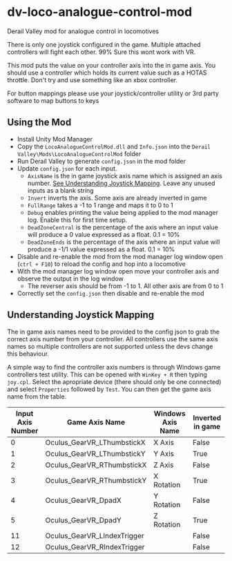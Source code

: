 # dv-loco-analogue-control-mod
Derail Valley mod for analogue control in locomotives

There is only one joystick configured in the game. Multiple attached controllers will fight each other. 99% Sure this wont work with VR.

This mod puts the value on your controller axis into the in game axis.
You should use a controller which holds its current value such as a HOTAS throttle.
Don't try and use something like an xbox controller.

For button mappings please use your joystick/controller utility or 3rd party software to map buttons to keys

## Using the Mod

 - Install Unity Mod Manager
 - Copy the `LocoAnalogueControlMod.dll` and `Info.json` into the `Derail Valley\Mods\LocoAnalogueControlMod` folder
 - Run Derail Valley to generate `config.json` in the mod folder
 - Update `config.json` for each input.
	 - `AxisName` is the in game joystick axis name which is assigned an axis number. [See Understanding Joystick Mapping](#understanding-joystick-mapping). Leave any unused inputs as a blank string
	 - `Invert` inverts the axis. Some axis are already inverted in game
	 - `FullRange` takes a -1 to 1 range and maps it to 0 to 1
	 - `Debug` enables printing the value being applied to the mod manager log. Enable this for first time setup.
	 - `DeadZoneCentral` is the percentage of the axis where an input value will produce a 0 value expressed as a float. 0.1 = 10%
	 - `DeadZoneEnds` is the percentage of the axis where an input value will produce a  -1/1 value expressed as a float. 0.1 = 10% 
 - Disable and re-enable the mod from the mod manager log window open (`ctrl + F10`) to reload the config and hop into a locomotive
 - With the mod manager log window open move your controller axis and observe the output in the log window
	 - The reverser axis should be from -1 to 1. All other axis are from 0 to 1
 - Correctly set the `config.json` then disable and re-enable the mod

## Understanding Joystick Mapping

The in game axis names need to be provided to the config json to grab the correct axis number from your controller. All controllers use the same axis names so multiple controllers are not supported unless the devs change this behaviour.

A simple way to find the controller axis numbers is through Windows game controllers test utility.
This can be opened with `WinKey + R` then typing `joy.cpl`. Select the apropriate device (there should only be one connected) and select `Properties` followed by `Test`. You can then get the game axis name from the table.

| Input Axis Number | Game Axis Name | Windows Axis Name| Inverted in game |
| -- | -- | -- | -- |
| 0 | Oculus_GearVR_LThumbstickX | X Axis | False |
| 1 | Oculus_GearVR_LThumbstickY | Y Axis | True |
| 2 | Oculus_GearVR_RThumbstickX | Z Axis | False |
| 3 | Oculus_GearVR_RThumbstickY | X Rotation| True |
| 4 | Oculus_GearVR_DpadX | Y Rotation | False |
| 5 | Oculus_GearVR_DpadY | Z Rotation| True |
| 11 | Oculus_GearVR_LIndexTrigger | | False |
| 12 | Oculus_GearVR_RIndexTrigger | | False |
